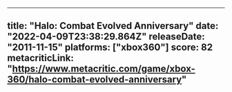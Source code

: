 
---
title: "Halo: Combat Evolved Anniversary"
date: "2022-04-09T23:38:29.864Z"
releaseDate: "2011-11-15"
platforms: ["xbox360"]
score: 82
metacriticLink: "https://www.metacritic.com/game/xbox-360/halo-combat-evolved-anniversary"
---
